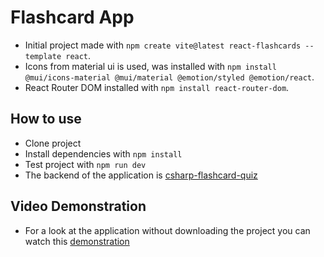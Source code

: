 # Flashcard App

- Initial project made with `npm create vite@latest react-flashcards --template react`.
- Icons from material ui is used, was installed with `npm install @mui/icons-material @mui/material @emotion/styled @emotion/react`.
- React Router DOM installed with `npm install react-router-dom`.

## How to use

- Clone project
- Install dependencies with `npm install`
- Test project with `npm run dev`
- The backend of the application is [csharp-flashcard-quiz](https://github.com/maritmoe/csharp-flashcard-quiz)

## Video Demonstration

- For a look at the application without downloading the project you can watch this [demonstration](./assets/demonstration.mp4)
